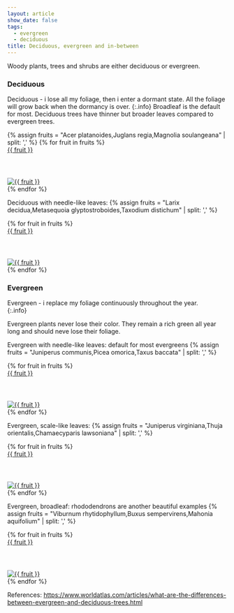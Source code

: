 ```yaml
---
layout: article
show_date: false
tags: 
  - evergreen
  - deciduous
title: Deciduous, evergreen and in-between
---
```

Woody plants, trees and shrubs are either deciduous or evergreen.


### Deciduous

Deciduous - i lose all my foliage, then i enter a dormant state. All the foliage will grow back when the dormancy is over.
{:.info}
Broadleaf is the default for most. Deciduous trees have thinner but broader leaves compared to evergreen trees.  
<div class="flex-taxa">
{% assign fruits = "Acer platanoides,Juglans regia,Magnolia soulangeana" | split: ',' %}
{% for fruit in fruits %}
    <a href="/padapt/{{ fruit }}">
        <div class="card-small card--clickable masonry-item">
            <div class="card__content">
                <div class="card__header">
                    {{ fruit }}
                    <h4><span id="{{ fruit }}-preferred_common_name"></span><br><span id="{{ fruit }}-english_common_name"></span></h4>
                    <img id="{{fruit}}-cover" alt="{{ fruit }}"/>
                </div>
            </div>
        </div>
    </a>
{% endfor %}
</div>
<script src="/assets/get-inat-info.js"></script>
<script>
    {% for fruit in fruits %}
        fetchFruitInfo("{{ fruit }}");
    {% endfor %}
</script>

Deciduous with needle-like leaves:
{% assign fruits = "Larix decidua,Metasequoia glyptostroboides,Taxodium distichum" | split: ',' %}
<div class="flex-taxa">
{% for fruit in fruits %}
    <a href="/padapt/{{ fruit }}">
        <div class="card-small card--clickable masonry-item">
            <div class="card__content">
                <div class="card__header">
                    {{ fruit }}
                    <h4><span id="{{ fruit }}-preferred_common_name"></span><br><span id="{{ fruit }}-english_common_name"></span></h4>
                    <img id="{{fruit}}-cover" alt="{{ fruit }}"/>
                </div>
            </div>
        </div>
    </a>
{% endfor %}
</div>
<script src="/assets/get-inat-info.js"></script>
<script>
    {% for fruit in fruits %}
        fetchFruitInfo("{{ fruit }}");
    {% endfor %}
</script>


### Evergreen

Evergreen - i replace my foliage continuously throughout the year.  
{:.info}

Evergreen plants never lose their color. They remain a rich green all year long and should neve lose their foliage.

Evergreen with needle-like leaves: default for most evergreens
{% assign fruits = "Juniperus communis,Picea omorica,Taxus baccata" | split: ',' %}
<div class="flex-taxa">
{% for fruit in fruits %}
    <a href="/padapt/{{ fruit }}">
        <div class="card-small card--clickable masonry-item">
            <div class="card__content">
                <div class="card__header">
                    {{ fruit }}
                    <h4><span id="{{ fruit }}-preferred_common_name"></span><br><span id="{{ fruit }}-english_common_name"></span></h4>
                    <img id="{{fruit}}-cover" alt="{{ fruit }}"/>
                </div>
            </div>
        </div>
    </a>
{% endfor %}
</div>
<script src="/assets/get-inat-info.js"></script>
<script>
    {% for fruit in fruits %}
        fetchFruitInfo("{{ fruit }}");
    {% endfor %}
</script>

Evergreen, scale-like leaves:
{% assign fruits = "Juniperus virginiana,Thuja orientalis,Chamaecyparis lawsoniana" | split: ',' %}
<div class="flex-taxa">
{% for fruit in fruits %}
    <a href="/padapt/{{ fruit }}">
        <div class="card-small card--clickable masonry-item">
            <div class="card__content">
                <div class="card__header">
                    {{ fruit }}
                    <h4><span id="{{ fruit }}-preferred_common_name"></span><br><span id="{{ fruit }}-english_common_name"></span></h4>
                    <img id="{{fruit}}-cover" alt="{{ fruit }}"/>
                </div>
            </div>
        </div>
    </a>
{% endfor %}
</div>
<script src="/assets/get-inat-info.js"></script>
<script>
    {% for fruit in fruits %}
        fetchFruitInfo("{{ fruit }}");
    {% endfor %}
</script>

Evergreen, broadleaf: rhododendrons are another beautiful examples
{% assign fruits = "Viburnum rhytidophyllum,Buxus sempervirens,Mahonia aquifolium" | split: ',' %}
<div class="flex-taxa">
{% for fruit in fruits %}
    <a href="/padapt/{{ fruit }}">
        <div class="card-small card--clickable masonry-item">
            <div class="card__content">
                <div class="card__header">
                    {{ fruit }}
                    <h4><span id="{{ fruit }}-preferred_common_name"></span><br><span id="{{ fruit }}-english_common_name"></span></h4>
                    <img id="{{fruit}}-cover" alt="{{ fruit }}"/>
                </div>
            </div>
        </div>
    </a>
{% endfor %}
</div>
<script src="/assets/get-inat-info.js"></script>
<script>
    {% for fruit in fruits %}
        fetchFruitInfo("{{ fruit }}");
    {% endfor %}
</script>


References:
https://www.worldatlas.com/articles/what-are-the-differences-between-evergreen-and-deciduous-trees.html


<script src="/assets/get-inat-info.js"></script>


